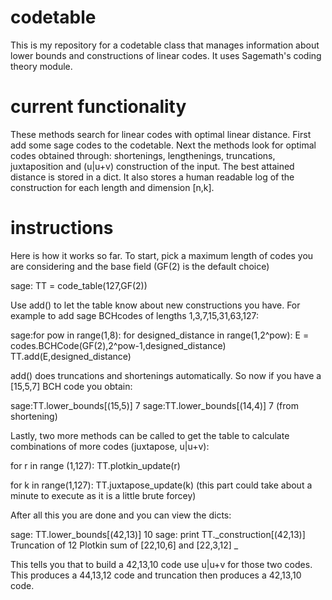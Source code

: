 # codetable
This is my repository for a codetable class that manages information about lower bounds and constructions of linear codes. It uses Sagemath's coding theory module.

# current functionality
These methods search for linear codes with optimal linear distance. First add some sage codes to the codetable. Next the methods look for optimal codes obtained through: shortenings, lengthenings, truncations, juxtaposition and (u|u+v) construction of the input. The best attained distance is stored in a dict. It also stores a human readable log of the construction for each length and dimension [n,k].

# instructions
Here is how it works so far. To start, pick a maximum length of codes you are considering and the base field (GF(2) is the default choice)

sage: TT = code_table(127,GF(2))

Use add() to let the table know about new constructions you have. For example to add sage BCHcodes of lengths 1,3,7,15,31,63,127:

sage:for pow in range(1,8):
         for designed_distance in range(1,2^pow):
             E = codes.BCHCode(GF(2),2^pow-1,designed_distance)
             TT.add(E,designed_distance)

add() does truncations and shortenings automatically. So now if you have a [15,5,7] BCH code you obtain:

sage:TT.lower_bounds[(15,5)] 
7
sage:TT.lower_bounds[(14,4)] 
7                           (from shortening)

Lastly, two more methods can be called to get the table to calculate combinations of more codes (juxtapose, u|u+v):

for r in range (1,127):
    TT.plotkin_update(r)
    
for k in range(1,127):
    TT.juxtapose_update(k)
(this part could take about a minute to execute as it is a little brute forcey)
    
After all this you are done and you can view the dicts:

sage: TT.lower_bounds[(42,13)]
10
sage: print TT._construction[(42,13)]
Truncation of
12 Plotkin sum of [22,10,6] and [22,3,12]     _ 

This tells you that to build a 42,13,10 code use u|u+v for those two codes. This produces a 44,13,12 code and truncation then produces a 42,13,10 code.


